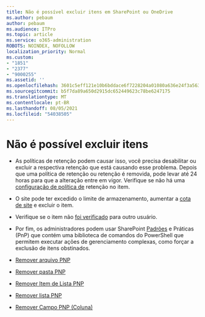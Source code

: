 ```yaml
---
title: Não é possível excluir itens em SharePoint ou OneDrive
ms.author: pebaum
author: pebaum
ms.audience: ITPro
ms.topic: article
ms.service: o365-administration
ROBOTS: NOINDEX, NOFOLLOW
localization_priority: Normal
ms.custom:
- "1851"
- "2377"
- "9000255"
ms.assetid: ''
ms.openlocfilehash: 3601c5eff121e10b6bddace6f7228204a01080a636e24f3a56373fe8d469c799
ms.sourcegitcommit: b5f7da89a650d2915dc652449623c78be6247175
ms.translationtype: MT
ms.contentlocale: pt-BR
ms.lasthandoff: 08/05/2021
ms.locfileid: "54038505"
---
```

# <a name="unable-to-delete-items"></a>Não é possível excluir itens

- As políticas de retenção podem causar isso, você precisa desabilitar ou excluir a respectiva retenção que está causando esse problema. Depois que uma política de retenção ou retenção é removida, pode levar até 24 horas para que a alteração entre em vigor. Verifique se não há uma [configuração de política de](https://docs.microsoft.com/microsoft-365/compliance/retention-policies) retenção no item.

- O site pode ter excedido o limite de armazenamento, aumentar a [cota de site](https://docs.microsoft.com/powershell/module/sharepoint-online/set-sposite?view=sharepoint-ps) e excluir o item.

- Verifique se o item não [foi verificado](https://support.office.com/article/check-out-check-in-or-discard-changes-to-files-in-a-library-7e2c12a9-a874-4393-9511-1378a700f6de) para outro usuário.

- Por fim, os administradores podem usar SharePoint [Padrões](https://docs.microsoft.com/powershell/sharepoint/sharepoint-pnp/sharepoint-pnp-cmdlets?view=sharepoint-ps#installation) e Práticas (PnP) que contém uma biblioteca de comandos do PowerShell que permitem executar ações de gerenciamento complexas, como forçar a exclusão de itens obstinados.
- [Remover arquivo PNP](https://docs.microsoft.com/powershell/module/sharepoint-pnp/remove-pnpfile?view=sharepoint-ps)
- [Remover pasta PNP](https://docs.microsoft.com/powershell/module/sharepoint-pnp/remove-pnpfolder?view=sharepoint-ps)
- [Remover Item de Lista PNP](https://docs.microsoft.com/powershell/module/sharepoint-pnp/remove-pnplistitem?view=sharepoint-ps)
- [Remover lista PNP](https://docs.microsoft.com/powershell/module/sharepoint-pnp/remove-pnplist?view=sharepoint-ps)
- [Remover Campo PNP (Coluna)](https://docs.microsoft.com/powershell/module/sharepoint-pnp/remove-pnpfield?view=sharepoint-ps)
